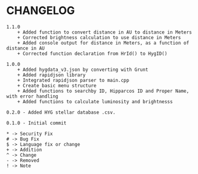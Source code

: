 # CHANGELOG

	1.1.0
		+ Added function to convert distance in AU to distance in Meters
		+ Corrected brightness calculation to use distance in Meters
		+ Added console output for distance in Meters, as a function of distance in AU
		+ Corrected function declaration from HrId() to HygID()

	1.0.0 
		+ Added hygdata_v3.json by converting with Grunt
		+ Added rapidjson library 
		+ Integrated rapidjson parser to main.cpp
		+ Create basic menu structure
		+ Added functions to searchby ID, Hipparcos ID and Proper Name, with error handling
		+ Added functions to calculate luminosity and brightnesss

	0.2.0 - Added HYG stellar database .csv. 

	0.1.0 - Initial commit

	* -> Security Fix
	# -> Bug Fix
	$ -> Language fix or change
	+ -> Addition
	^ -> Change
	- -> Removed
	! -> Note